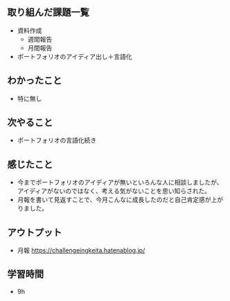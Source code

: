 ## 取り組んだ課題一覧

- 資料作成
    - 週間報告
    - 月間報告
- ポートフォリオのアイディア出し＋言語化

## わかったこと

- 特に無し

## 次やること

- ポートフォリオの言語化続き

## 感じたこと

- 今までポートフォリオのアイディアが無いといろんな人に相談しましたが、
アイディアがないのではなく、考える気がないことを思い知らされた。
- 月報を書いて見返すことで、今月こんなに成長したのだと自己肯定感が上がりました。

## アウトプット
- 月報
    https://challengeingkeita.hatenablog.jp/

## 学習時間

- 9h